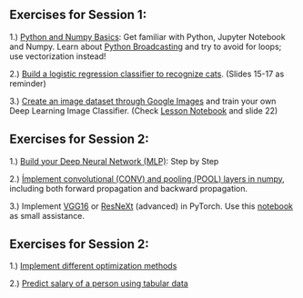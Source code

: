 ## Exercises for Session 1:

1.) [Python and Numpy Basics](https://github.com/Tholtus/DKFZ_Deep_Learning_Workshop/blob/master/coding_excercises/Python_Basics.ipynb):
  	  Get familiar with Python, Jupyter Notebook and Numpy. Learn about [Python Broadcasting](https://docs.scipy.org/doc/numpy/user/basics.broadcasting.html) and try to avoid for loops; use vectorization instead!

2.) [Build a logistic regression classifier to recognize cats](https://github.com/Tholtus/DKFZ_Deep_Learning_Workshop/blob/master/coding_excercises/Neural_Network_Training.ipynb). (Slides 15-17 as reminder)

3.) [Create an image dataset through Google Images](https://github.com/Tholtus/DKFZ_Deep_Learning_Workshop/blob/master/coding_excercises/download_own_dataset.ipynb) and train your own Deep Learning Image Classifier. 
(Check [Lesson Notebook](https://github.com/Tholtus/DKFZ_Deep_Learning_Workshop/blob/master/lesson_notebooks/1_pets.ipynb) and slide 22)

## Exercises for Session 2:
1.) [Build your Deep Neural Network (MLP)](https://github.com/Tholtus/DKFZ_Deep_Learning_Workshop/blob/master/coding_excercises/MultiLayerPerceptron.ipynb): Step by Step

2.) [Ímplement convolutional (CONV) and pooling (POOL) layers in numpy](https://github.com/Tholtus/DKFZ_Deep_Learning_Workshop/blob/master/coding_excercises/ConvolutionalNeuralNetwork.ipynb), including both forward propagation and backward propagation.

3.) Implement [VGG16](https://neurohive.io/en/popular-networks/vgg16/) or [ResNeXt](https://arxiv.org/pdf/1611.05431.pdf) (advanced) in PyTorch. Use this [notebook](https://github.com/Tholtus/DKFZ_Deep_Learning_Workshop/blob/master/coding_excercises/recreate_architectures.ipynb) as small assistance.

## Exercises for Session 2:
1.) [Implement different optimization methods](https://github.com/Tholtus/DKFZ_Deep_Learning_Workshop/blob/master/coding_excercises/Optimization.ipynb)

2.) [Predict salary of a person using tabular data](https://github.com/Tholtus/DKFZ_Deep_Learning_Workshop/blob/master/coding_excercises/tabular_data.ipynb)

